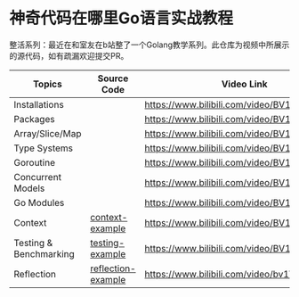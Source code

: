 神奇代码在哪里Go语言实战教程
==========================

整活系列：最近在和室友在b站整了一个Golang教学系列。此仓库为视频中所展示的源代码，如有疏漏欢迎提交PR。

| Topics                    | Source Code    | Video Link                                    |
|------------------------	|-------------	|----------------------------------------------	|
| Installations            |             	| https://www.bilibili.com/video/BV18f4y187kT    |
| Packages                |             	| https://www.bilibili.com/video/BV1Ff4y187q9    |
| Array/Slice/Map            |             	| https://www.bilibili.com/video/BV1Jo4y1y7yZ    |
| Type Systems            |             	| https://www.bilibili.com/video/BV1n54y1G7vy    |
| Goroutine                |             	| https://www.bilibili.com/video/BV1Wy4y1u7cj    |
| Concurrent Models        |             	| https://www.bilibili.com/video/BV18y4y1u7kP    |
| Go Modules                |             	| https://www.bilibili.com/video/BV1w64y197wo    |
| Context                    |    [context-example](./context-example)            | https://www.bilibili.com/video/BV1rh411a7iz/    |
| Testing & Benchmarking    |   [testing-example](./testing-example)            | https://www.bilibili.com/video/BV1kv411p7Am    |
| Reflection              	|    [reflection-example](./reflection-example)            |     https://www.bilibili.com/video/bv1V5411T7NH        |
